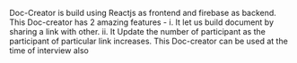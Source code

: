 Doc-Creator is build using Reactjs as frontend and firebase as backend.
This Doc-creator has 2 amazing features - 
  i. It let us build document by sharing a link with other.
  ii. It Update the number of participant as the participant of particular link increases.
This Doc-creator can be used at the time of interview also                                          
